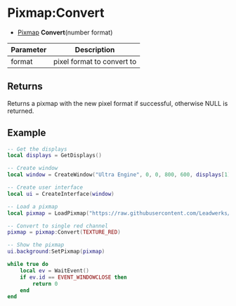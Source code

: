 # Pixmap:Convert

- [Pixmap](Pixmap.md) **Convert**(number format)

| Parameter | Description |
|---|---|
| format | pixel format to convert to |

## Returns

Returns a pixmap with the new pixel format if successful, otherwise NULL is returned.

## Example

```lua
-- Get the displays
local displays = GetDisplays()

-- Create window
local window = CreateWindow("Ultra Engine", 0, 0, 800, 600, displays[1], WINDOW_TITLEBAR | WINDOW_CENTER)

-- Create user interface
local ui = CreateInterface(window)

-- Load a pixmap
local pixmap = LoadPixmap("https://raw.githubusercontent.com/Leadwerks/Documentation/master/Assets/Materials/Ground/dirt01.dds")

-- Convert to single red channel
pixmap = pixmap:Convert(TEXTURE_RED)

-- Show the pixmap
ui.background:SetPixmap(pixmap)

while true do
    local ev = WaitEvent()
    if ev.id == EVENT_WINDOWCLOSE then
        return 0
    end
end
```

